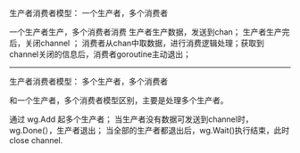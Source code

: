 生产者消费者模型： 一个生产者，多个消费者

一个生产者生产，多个消费者消费
生产者生产数据，发送到chan； 生产者生产完后，关闭channel ；
消费者从chan中取数据，进行消费逻辑处理；获取到channel关闭的信息后，消费者goroutine主动退出；

 ----------------------

生产者消费者模型： 多个生产者，多个消费者

和一个生产者，多个消费者模型区别，主要是处理多个生产者。

通过 wg.Add 起多个生产者；
当生产者没有数据可发送到channel时，wg.Done(），生产者退出；
当全部的生产者都退出后，wg.Wait()执行结束，此时 close channel.


